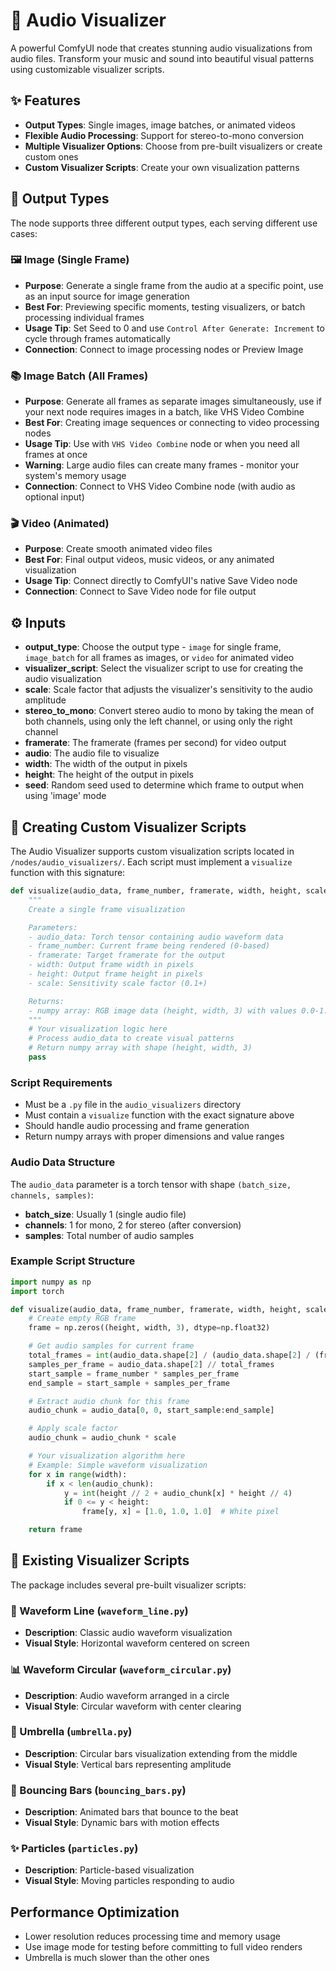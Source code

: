 # 🎵 Audio Visualizer

A powerful ComfyUI node that creates stunning audio visualizations from audio files. Transform your music and sound into beautiful visual patterns using customizable visualizer scripts.

## ✨ Features

- **Output Types**: Single images, image batches, or animated videos
- **Flexible Audio Processing**: Support for stereo-to-mono conversion
- **Multiple Visualizer Options**: Choose from pre-built visualizers or create custom ones
- **Custom Visualizer Scripts**: Create your own visualization patterns

## 🎯 Output Types

The node supports three different output types, each serving different use cases:

### 🖼️ Image (Single Frame)
- **Purpose**: Generate a single frame from the audio at a specific point, use as an input source for image generation
- **Best For**: Previewing specific moments, testing visualizers, or batch processing individual frames
- **Usage Tip**: Set Seed to 0 and use `Control After Generate: Increment` to cycle through frames automatically
- **Connection**: Connect to image processing nodes or Preview Image

### 📚 Image Batch (All Frames)
- **Purpose**: Generate all frames as separate images simultaneously, use if your next node requires images in a batch, like VHS Video Combine
- **Best For**: Creating image sequences or connecting to video processing nodes
- **Usage Tip**: Use with `VHS Video Combine` node or when you need all frames at once
- **Warning**: Large audio files can create many frames - monitor your system's memory usage
- **Connection**: Connect to VHS Video Combine node (with audio as optional input)

### 🎬 Video (Animated)
- **Purpose**: Create smooth animated video files
- **Best For**: Final output videos, music videos, or any animated visualization
- **Usage Tip**: Connect directly to ComfyUI's native Save Video node
- **Connection**: Connect to Save Video node for file output

## ⚙️ Inputs

- **output_type**: Choose the output type - `image` for single frame, `image_batch` for all frames as images, or `video` for animated video
- **visualizer_script**: Select the visualizer script to use for creating the audio visualization
- **scale**: Scale factor that adjusts the visualizer's sensitivity to the audio amplitude
- **stereo_to_mono**: Convert stereo audio to mono by taking the mean of both channels, using only the left channel, or using only the right channel
- **framerate**: The framerate (frames per second) for video output
- **audio**: The audio file to visualize
- **width**: The width of the output in pixels
- **height**: The height of the output in pixels
- **seed**: Random seed used to determine which frame to output when using 'image' mode

## 🎨 Creating Custom Visualizer Scripts

The Audio Visualizer supports custom visualization scripts located in `/nodes/audio_visualizers/`. Each script must implement a `visualize` function with this signature:

```python
def visualize(audio_data, frame_number, framerate, width, height, scale):
    """
    Create a single frame visualization

    Parameters:
    - audio_data: Torch tensor containing audio waveform data
    - frame_number: Current frame being rendered (0-based)
    - framerate: Target framerate for the output
    - width: Output frame width in pixels
    - height: Output frame height in pixels
    - scale: Sensitivity scale factor (0.1+)

    Returns:
    - numpy array: RGB image data (height, width, 3) with values 0.0-1.0
    """
    # Your visualization logic here
    # Process audio_data to create visual patterns
    # Return numpy array with shape (height, width, 3)
    pass
```

### Script Requirements
- Must be a `.py` file in the `audio_visualizers` directory
- Must contain a `visualize` function with the exact signature above
- Should handle audio processing and frame generation
- Return numpy arrays with proper dimensions and value ranges

### Audio Data Structure
The `audio_data` parameter is a torch tensor with shape `(batch_size, channels, samples)`:
- **batch_size**: Usually 1 (single audio file)
- **channels**: 1 for mono, 2 for stereo (after conversion)
- **samples**: Total number of audio samples

### Example Script Structure
```python
import numpy as np
import torch

def visualize(audio_data, frame_number, framerate, width, height, scale):
    # Create empty RGB frame
    frame = np.zeros((height, width, 3), dtype=np.float32)

    # Get audio samples for current frame
    total_frames = int(audio_data.shape[2] / (audio_data.shape[2] / (framerate * duration)))
    samples_per_frame = audio_data.shape[2] // total_frames
    start_sample = frame_number * samples_per_frame
    end_sample = start_sample + samples_per_frame

    # Extract audio chunk for this frame
    audio_chunk = audio_data[0, 0, start_sample:end_sample]

    # Apply scale factor
    audio_chunk = audio_chunk * scale

    # Your visualization algorithm here
    # Example: Simple waveform visualization
    for x in range(width):
        if x < len(audio_chunk):
            y = int(height // 2 + audio_chunk[x] * height // 4)
            if 0 <= y < height:
                frame[y, x] = [1.0, 1.0, 1.0]  # White pixel

    return frame
```

## 📁 Existing Visualizer Scripts

The package includes several pre-built visualizer scripts:

### 🎵 Waveform Line (`waveform_line.py`)
- **Description**: Classic audio waveform visualization
- **Visual Style**: Horizontal waveform centered on screen

### 📊 Waveform Circular (`waveform_circular.py`)
- **Description**: Audio waveform arranged in a circle
- **Visual Style**: Circular waveform with center clearing

### 🎯 Umbrella (`umbrella.py`)
- **Description**: Circular bars visualization extending from the middle
- **Visual Style**: Vertical bars representing amplitude

### 🎨 Bouncing Bars (`bouncing_bars.py`)
- **Description**: Animated bars that bounce to the beat
- **Visual Style**: Dynamic bars with motion effects

### ✨ Particles (`particles.py`)
- **Description**: Particle-based visualization
- **Visual Style**: Moving particles responding to audio

## Performance Optimization
- Lower resolution reduces processing time and memory usage
- Use image mode for testing before committing to full video renders
- Umbrella is much slower than the other ones
